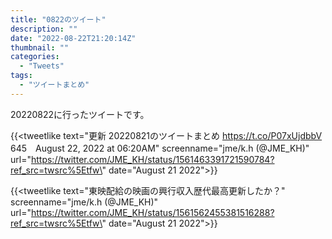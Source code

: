 ```yaml
---
title: "0822のツイート"
description: ""
date: "2022-08-22T21:20:14Z"
thumbnail: ""
categories:
  - "Tweets"
tags:
  - "ツイートまとめ"
---
```

20220822に行ったツイートです。
<!--more-->
{{<tweetlike text=\"更新 20220821のツイートまとめ https://t.co/P07xUjdbbV 645　August 22, 2022 at 06:20AM\" screenname=\"jme/k.h (@JME_KH)\" url=\"https://twitter.com/JME_KH/status/1561463391721590784?ref_src=twsrc%5Etfw\" date=\"August 21 2022\">}}

{{<tweetlike text=\"東映配給の映画の興行収入歴代最高更新したか？\" screenname=\"jme/k.h (@JME_KH)\" url=\"https://twitter.com/JME_KH/status/1561562455381516288?ref_src=twsrc%5Etfw\" date=\"August 21 2022\">}}

